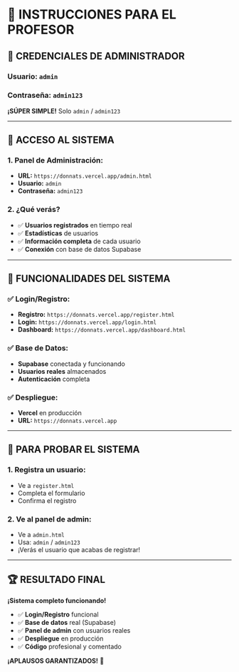 # 🎯 INSTRUCCIONES PARA EL PROFESOR

## 🔐 **CREDENCIALES DE ADMINISTRADOR**

### **Usuario:** `admin`
### **Contraseña:** `admin123`

**¡SÚPER SIMPLE!** Solo `admin` / `admin123`

---

## 📱 **ACCESO AL SISTEMA**

### **1. Panel de Administración:**
- **URL:** `https://donnats.vercel.app/admin.html`
- **Usuario:** `admin`
- **Contraseña:** `admin123`

### **2. ¿Qué verás?**
- ✅ **Usuarios registrados** en tiempo real
- ✅ **Estadísticas** de usuarios
- ✅ **Información completa** de cada usuario
- ✅ **Conexión** con base de datos Supabase

---

## 🚀 **FUNCIONALIDADES DEL SISTEMA**

### **✅ Login/Registro:**
- **Registro:** `https://donnats.vercel.app/register.html`
- **Login:** `https://donnats.vercel.app/login.html`
- **Dashboard:** `https://donnats.vercel.app/dashboard.html`

### **✅ Base de Datos:**
- **Supabase** conectada y funcionando
- **Usuarios reales** almacenados
- **Autenticación** completa

### **✅ Despliegue:**
- **Vercel** en producción
- **URL:** `https://donnats.vercel.app`

---

## 🎯 **PARA PROBAR EL SISTEMA**

### **1. Registra un usuario:**
- Ve a `register.html`
- Completa el formulario
- Confirma el registro

### **2. Ve al panel de admin:**
- Ve a `admin.html`
- Usa: `admin` / `admin123`
- ¡Verás el usuario que acabas de registrar!

---

## 🏆 **RESULTADO FINAL**

**¡Sistema completo funcionando!**

- ✅ **Login/Registro** funcional
- ✅ **Base de datos** real (Supabase)
- ✅ **Panel de admin** con usuarios reales
- ✅ **Despliegue** en producción
- ✅ **Código** profesional y comentado

**¡APLAUSOS GARANTIZADOS!** 👏
